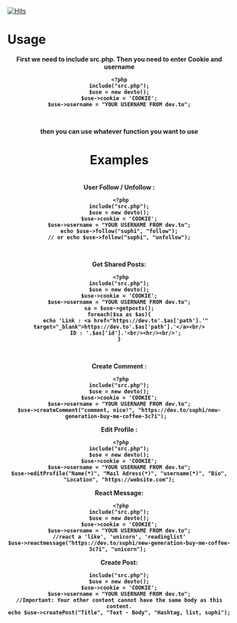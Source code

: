 [![Hits](https://hits.seeyoufarm.com/api/count/incr/badge.svg?url=https://github.com/suphiyasin/Dev.to-API&count_bg=%23C83D3D&title_bg=%23057386&icon=&icon_color=%23BA0808&title=View&edge_flat=false)](https://github.com/suphiyasin/messenger-id-finder)

# Usage
<center>
	
	
	
<b>First we need to include src.php. Then you need to enter Cookie and username
  <br/>
  
  ```
  <?php
include("src.php");
$use = new devto();
$use->cookie = 'COOKIE';
$use->username = "YOUR USERNAME FROM dev.to";
```
<br/>

 then you can use whatever function you want to use
<br/>

<h1>Examples</h1>
<br/>
User Follow / Unfollow :
<br/>

```
 <?php
include("src.php");
$use = new devto();
$use->cookie = 'COOKIE';
$use->username = "YOUR USERNAME FROM dev.to";
echo $use->follow("suphi", "follow");
// or echo $use->follow("suphi", "unfollow");
```
<br/>

Get Shared Posts:
```
 <?php
include("src.php");
$use = new devto();
$use->cookie = 'COOKIE';
$use->username = "YOUR USERNAME FROM dev.to";
sa = $use->getposts();
foreach($sa as $as){
	echo 'Link : <a href="https://dev.to'.$as['path'].'" target="_blank">https://dev.to'.$as['path'].'</a><br/>
	ID : '.$as['id'].'<br/><hr/><br/>';
}
```
<br/>

Create Comment : 
```
 <?php
include("src.php");
$use = new devto();
$use->cookie = 'COOKIE';
$use->username = "YOUR USERNAME FROM dev.to";
$use->createComment("comment, nice!", "https://dev.to/suphi/new-generation-buy-me-coffee-3c7i");  
```

Edit Profile :
```
 <?php
include("src.php");
$use = new devto();
$use->cookie = 'COOKIE';
$use->username = "YOUR USERNAME FROM dev.to";
$use->editProfile("Name(*)", "Maıl Adress(*)", "username(*)", "Bio", "Location", "https://website.com");
```

React Message:
```
 <?php
include("src.php");
$use = new devto();
$use->cookie = 'COOKIE';
$use->username = "YOUR USERNAME FROM dev.to";
//react a 'like', 'unicorn', 'readinglist'
$use->reactmessage("https://dev.to/suphi/new-generation-buy-me-coffee-3c7i", "unicorn"); 
```

Create Post:
```
include("src.php");
$use = new devto();
$use->cookie = 'COOKIE';
$use->username = "YOUR USERNAME FROM dev.to";
//Important: Your other content cannot have the same body as this content.
echo $use->createPost("Title", "Text - Body", "Hashtag, list, suphi");
```

